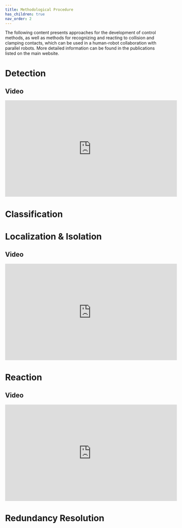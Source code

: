 ```yaml
---
title: Methodological Procedure
has_children: true
nav_order: 2
---
```


The following content presents approaches for the development of control methods, as well as methods for recognizing and reacting to collision and clamping contacts, which can be used in a human-robot collaboration with parallel robots.
More detailed information can be found in the publications listed on the main website.

# Detection

## Video
<iframe width="560" height="315" src="https://www.youtube.com/watch?v=HaazrQsKVhY&list=PL4CTZWpCaHQkNZIBynOHFW0PTDxjiGFT5&index=2" title="YouTube video player" frameborder="0" allow="accelerometer; autoplay; clipboard-write; encrypted-media; gyroscope; picture-in-picture; web-share" referrerpolicy="strict-origin-when-cross-origin" allowfullscreen></iframe>

# Classification

# Localization & Isolation


## Video
<iframe width="560" height="315" src="https://www.youtube.com/watch?v=xD6Zaj6p1f8&list=PL4CTZWpCaHQkNZIBynOHFW0PTDxjiGFT5&index=1" title="YouTube video player" frameborder="0" allow="accelerometer; autoplay; clipboard-write; encrypted-media; gyroscope; picture-in-picture; web-share" referrerpolicy="strict-origin-when-cross-origin" allowfullscreen></iframe>

# Reaction
## Video
<iframe width="560" height="315" src="https://www.youtube.com/watch?v=pcIBYYhcWk4" title="YouTube video player" frameborder="0" allow="accelerometer; autoplay; clipboard-write; encrypted-media; gyroscope; picture-in-picture; web-share" referrerpolicy="strict-origin-when-cross-origin" allowfullscreen></iframe>

# Redundancy Resolution
